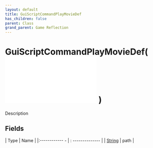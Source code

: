 ```yaml
---
layout: default
title: GuiScriptCommandPlayMovieDef
has_children: false
parent: Class
grand_parent: Game Reflection
---
```

# GuiScriptCommandPlayMovieDef( ![ GuiScriptCommandDef ](game-reflection/classes/gui_script_command_def.md) )
Description 

## Fields
| Type | Name |
|:------------ - | : -------------- |
| [String](game-reflection/components/string.md) | path |
